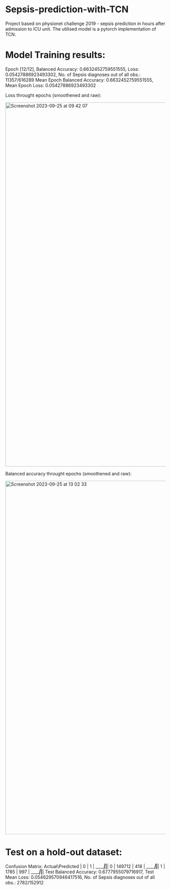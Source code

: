 # Sepsis-prediction-with-TCN
Project based on physionet challenge 2019 - sepsis prediction in hours after admission to ICU unit. The utilised model is a pytorch implementation of TCN.

# Model Training results:

Epoch [12/12], Balanced Accuracy: 0.6632452759551555, Loss: 0.05427886923493302, No. of Sepsis diagnoses out of all obs.: 11357/616289
Mean Epoch Balanced Accuracy: 0.6632452759551555, Mean Epoch Loss: 0.05427886923493302

Loss throught epochs (smoothened and raw):

<img width="1142" alt="Screenshot 2023-09-25 at 09 42 07" src="https://github.com/jjfrackowiak/Sepsis-prediction-with-TCN/assets/84077365/71f82571-d94f-41a2-9a2b-64bb09827f48">

Balanced accuracy throught epochs (smoothened and raw):

<img width="1109" alt="Screenshot 2023-09-25 at 13 02 33" src="https://github.com/jjfrackowiak/Sepsis-prediction-with-TCN/assets/84077365/85221358-ad07-48d2-8021-3e21d3ce153c">


# Test on a hold-out dataset:

Confusion Matrix:
  Actual\Predicted   |    0    |    1   |
_____________________|_________|________|
          0          |  149712 |   418  |
_____________________|_________|________|
          1          |  1785   |   997  |
_____________________|_________|________|
Test Balanced Accuracy: 0.6777955079716917, Test Mean Loss: 0.054629570946417516, No. of Sepsis diagnoses out of all obs.: 2782/152912
